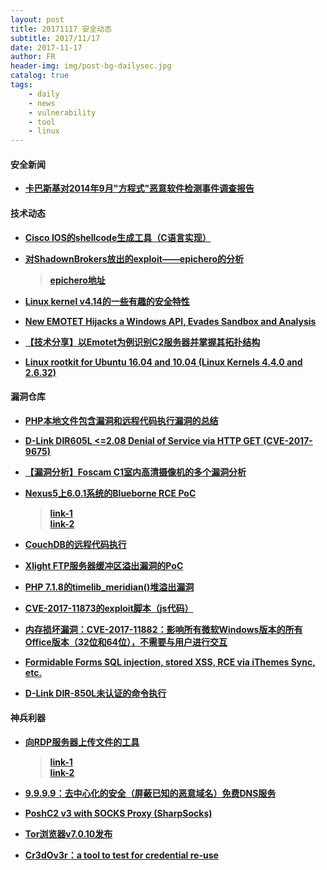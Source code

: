 ```yaml
---
layout: post
title: 20171117 安全动态
subtitle: 2017/11/17
date: 2017-11-17
author: FR
header-img: img/post-bg-dailysec.jpg
catalog: true
tags:
    - daily
    - news
    - vulnerability
    - tool
    - linux
---
```

#### 安全新闻
- **[卡巴斯基对2014年9月"方程式"恶意软件检测事件调查报告](https://securelist.com/investigation-report-for-the-september-2014-equation-malware-detection-incident-in-the-us/83210/)**

#### 技术动态
- **[Cisco IOS的shellcode生成工具（C语言实现）](https://github.com/embedi/tcl_shellcode)**

- **[对ShadownBrokers放出的exploit——epichero的分析](http://blog.infobytesec.com/2017/05/nsa-shadowbrokers-leak-analyzing.html )**
    > **[epichero地址](https://github.com/x0rz/EQGRP/tree/33810162273edda807363237ef7e7c5ece3e4100/Linux/bin/epichero)**

- **[Linux kernel v4.14的一些有趣的安全特性](https://outflux.net/blog/archives/2017/11/14/security-things-in-linux-v4-14/ )**

- **[New EMOTET Hijacks a Windows API, Evades Sandbox and Analysis](http://blog.trendmicro.com/trendlabs-security-intelligence/new-emotet-hijacks-windows-api-evades-sandbox-analysis/)**

- **[【技术分享】以Emotet为例识别C2服务器并掌握其拓扑结构](http://bobao.360.cn/learning/detail/4702.html)**

- **[Linux rootkit for Ubuntu 16.04 and 10.04 (Linux Kernels 4.4.0 and 2.6.32)](https://github.com/nurupo/rootkit)**

#### 漏洞仓库
- **[PHP本地文件包含漏洞和远程代码执行漏洞的总结](https://rawsec.ml/en/local-file-inclusion-remote-code-execution-vulnerability/)**

- **[D-Link DIR605L <=2.08 Denial of Service via HTTP GET (CVE-2017-9675)](https://cxsecurity.com/issue/WLB-2017110093 )**

- **[【漏洞分析】Foscam C1室内高清摄像机的多个漏洞分析](http://bobao.360.cn/learning/detail/4703.html)**

- **[Nexus5上6.0.1系统的Blueborne RCE PoC](http://www.example.com)**
    > **[ link-1 ](https://jesux.es/exploiting/blueborne-android-6.0.1-english/)**  
    > **[ link-2 ](https://gist.github.com/jesux/64cf037c55c0d42196762c0ccacc7380)**
    
- **[CouchDB的远程代码执行](https://justi.cz/security/2017/11/14/couchdb-rce-npm.html)**

- **[Xlight FTP服务器缓冲区溢出漏洞的PoC](https://cxsecurity.com/issue/WLB-2017110088 )**

- **[PHP 7.1.8的timelib_meridian()堆溢出漏洞](https://cxsecurity.com/issue/WLB-2017110087 )**

- **[CVE-2017-11873的exploit脚本（js代码）](https://github.com/theori-io/pwnjs/blob/master/examples/CVE-2017-11873.js)**

- **[内存损坏漏洞：CVE-2017-11882：影响所有微软Windows版本的所有Office版本（32位和64位），不需要与用户进行交互](https://embedi.com/blog/skeleton-closet-ms-office-vulnerability-you-didnt-know-about)**

- **[Formidable Forms SQL injection, stored XSS, RCE via iThemes Sync, etc.](https://klikki.fi/adv/formidable.html)**

- **[D-Link DIR-850L未认证的命令执行](https://cxsecurity.com/issue/WLB-2017110078)**

#### 神兵利器
- **[向RDP服务器上传文件的工具](http://www.example.com)**
    > **[ link-1 ](https://cornerpirate.com/2017/11/14/uploading-files-to-rdp-when-that-is-restricted/)**  
    > **[ link-2 ](https://github.com/cornerpirate/rdpupload)**

- **[9.9.9.9：去中心化的安全（屏蔽已知的恶意域名）免费DNS服务](https://www.quad9.net)**

- **[PoshC2 v3 with SOCKS Proxy (SharpSocks)](https://labs.nettitude.com/blog/poshc2-v3-with-socks-proxy-sharpsocks/)**

- **[Tor浏览器v7.0.10发布](https://malwaretips.com/threads/tor-browser-v7-0-10-released.77263/ )**

- **[Cr3dOv3r：a tool to test for credential re-use](https://github.com/D4Vinci/Cr3dOv3r)**
